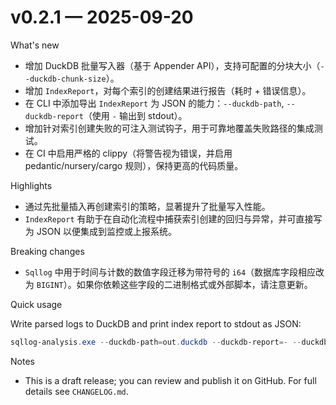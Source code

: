 # v0.2.1 — 2025-09-20

What's new

- 增加 DuckDB 批量写入器（基于 Appender API），支持可配置的分块大小（`--duckdb-chunk-size`）。
- 增加 `IndexReport`，对每个索引的创建结果进行报告（耗时 + 错误信息）。
- 在 CLI 中添加导出 `IndexReport` 为 JSON 的能力：`--duckdb-path`, `--duckdb-report`（使用 `-` 输出到 stdout）。
- 增加针对索引创建失败的可注入测试钩子，用于可靠地覆盖失败路径的集成测试。
- 在 CI 中启用严格的 clippy（将警告视为错误，并启用 pedantic/nursery/cargo 规则），保持更高的代码质量。

Highlights

- 通过先批量插入再创建索引的策略，显著提升了批量写入性能。
- `IndexReport` 有助于在自动化流程中捕获索引创建的回归与异常，并可直接写为 JSON 以便集成到监控或上报系统。

Breaking changes

- `Sqllog` 中用于时间与计数的数值字段迁移为带符号的 `i64`（数据库字段相应改为 `BIGINT`）。如果你依赖这些字段的二进制格式或外部脚本，请注意更新。

Quick usage

Write parsed logs to DuckDB and print index report to stdout as JSON:

```powershell
sqllog-analysis.exe --duckdb-path=out.duckdb --duckdb-report=- --duckdb-chunk-size=500
```

Notes

- This is a draft release; you can review and publish it on GitHub. For full details see `CHANGELOG.md`.
